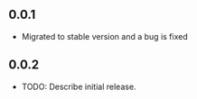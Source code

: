 ## 0.0.1

* Migrated to stable version and a bug is fixed

## 0.0.2

* TODO: Describe initial release.